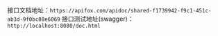 接口文档地址：`https://apifox.com/apidoc/shared-f1739942-f9c1-451c-ab3d-9f0bc88e6069`
接口测试地址(swagger)：`http://localhost:8080/doc.html`
